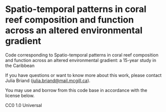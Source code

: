 # Spatio-temporal patterns in coral reef composition and function across an altered environmental gradient

Code corresponding to Spatio-temporal patterns in coral reef composition and function across an altered environmental gradient: a 15-year study in the Caribbean

If you have questions or want to know more about this work, please contact Julia Briand (julia.briand@mail.mcgill.ca).

You may use and borrow from this code base in accordance with the license below.

CC0 1.0 Universal
